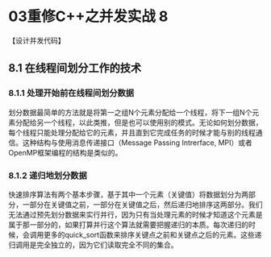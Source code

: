 # 03重修C++之并发实战 8

【设计并发代码】

## 8.1 在线程间划分工作的技术



### 8.1.1 处理开始前在线程间划分数据

划分数据最简单的方法就是将第一之组N个元素分配给一个线程，将下一组N个元素分配给另一个线程，以此类推，但是也可以使用别的模式。无论如何划分数据，每个线程只能处理分配给它的元素，并且直到它完成任务的时候才能与别的线程通信。这种结构与使用消息传递接口（Message Passing Intrerface, MPI）或者OpenMP框架编程的结构是类似的。



### 8.1.2 递归地划分数据

快速排序算法有两个基本步骤，基于其中一个元素（关键值）将数据划分为两部分，一部分在关键值之前，一部分在关键值之后，然后递归地排序这两部分。我们无法通过预先划分数据来实行并行，因为只有当处理元素的时候才知道这个元素是属于那一部分的，如果打算并行这个算法就需要把握递归的本质。每次递归的时候，会调用更多的quick_sort函数来排序关键点之前和关键点之后的元素。这些递归调用是完全独立的，因为它们读取完全不同的集合。







